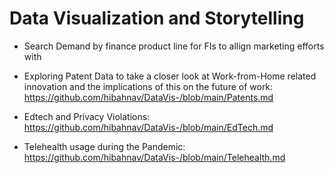# Data Visualization and Storytelling

- Search Demand by finance product line for FIs to allign marketing efforts with

- Exploring Patent Data to take a closer look at Work-from-Home related innovation and the implications of this on the future of work:
https://github.com/hibahnav/DataVis-/blob/main/Patents.md


- Edtech and Privacy Violations: 
https://github.com/hibahnav/DataVis-/blob/main/EdTech.md


- Telehealth usage during the Pandemic: 
https://github.com/hibahnav/DataVis-/blob/main/Telehealth.md
